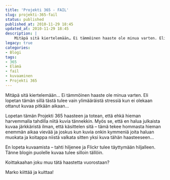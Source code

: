 ```yaml
---
title: 'Projekti 365 - FAIL'
slug: projekti-365-fail
status: published
published_at: 2010-11-29 18:45
updated_at: 2010-11-29 18:45
description: |
    Mitäpä sitä kiertelemään… Ei tämmöinen haaste ole minua varten. Eli lopetan tämän sillä tästä tulee vain ylimääräistä stressiä kun ei olekaan ottanut kuvaa pitkään aikaan… Lopetan tämän Projekti 365 haasteen ja totean, että ehkä hieman harvemmalla tahdilla niitä kuvia tännekkin. Myös se, että en halua julkaista kuvaa järkkäristä ilman, että käsittelen sitä – tämä tekee… Jatka lukemista Projekti 365 – FAIL
legacy: true
categories:
- Blogi
tags:
- 365
- Elämä
- fail
- kuvaaminen
- Projekti 365
---
```


<p>Mitäpä sitä kiertelemään&#8230; Ei tämmöinen haaste ole minua varten. Eli lopetan tämän sillä tästä tulee vain ylimääräistä stressiä kun ei olekaan ottanut kuvaa pitkään aikaan&#8230;</p>
<p>Lopetan tämän Projekti 365 haasteen ja totean, että ehkä hieman harvemmalla tahdilla niitä kuvia tännekkin. Myös se, että en halua julkaista kuvaa järkkäristä ilman, että käsittelen sitä &#8211; tämä tekee hommasta hieman enemmän aikaa vievää ja joskus kun kuvia onkin kymmeniä joita haluan muokata ja koitappa niistä valkata sitten yksi kuva tähän haasteeseen&#8230;</p>
<p>En lopeta kuvaamista &#8211; tahti hiljenee ja Flickr tulee täyttymään hiljalleen. Tänne blogin puolelle kuvaa tulee silloin tällöin.</p>
<p>Koittakaahan joku muu tätä haastetta vuorostaan?</p>
<p>Marko kiittää ja kuittaa!</p>